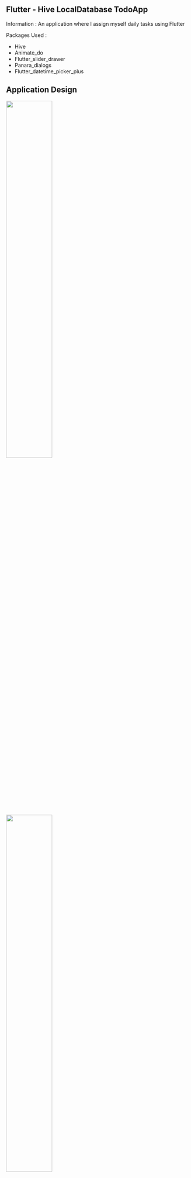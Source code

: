 ## Flutter - Hive LocalDatabase TodoApp

Information :
  An application where I assign myself daily tasks using Flutter 
 
Packages Used :
- Hive
- Animate_do
- Flutter_slider_drawer
- Panara_dialogs
- Flutter_datetime_picker_plus

 ## Application Design <br>
<img src="https://i.hizliresim.com/nfsn70x.png" width="50%"><br>
<img src="https://i.hizliresim.com/kmcca5g.png" width="50%">

